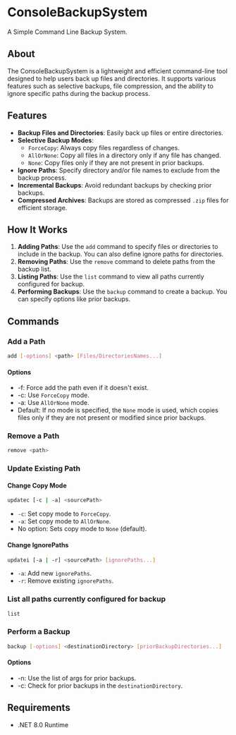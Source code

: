 # ConsoleBackupSystem

A Simple Command Line Backup System.

## About

The ConsoleBackupSystem is a lightweight and efficient command-line tool designed to help users back up files and directories. It supports various features such as selective backups, file compression, and the ability to ignore specific paths during the backup process.

## Features

- **Backup Files and Directories**: Easily back up files or entire directories.
- **Selective Backup Modes**:
  - `ForceCopy`: Always copy files regardless of changes.
  - `AllOrNone`: Copy all files in a directory only if any file has changed.
  - `None`: Copy files only if they are not present in prior backups.
- **Ignore Paths**: Specify directory and/or file names to exclude from the backup process.
- **Incremental Backups**: Avoid redundant backups by checking prior backups.
- **Compressed Archives**: Backups are stored as compressed `.zip` files for efficient storage.

## How It Works

1. **Adding Paths**: Use the `add` command to specify files or directories to include in the backup. You can also define ignore paths for directories.
2. **Removing Paths**: Use the `remove` command to delete paths from the backup list.
3. **Listing Paths**: Use the `list` command to view all paths currently configured for backup.
4. **Performing Backups**: Use the `backup` command to create a backup. You can specify options like prior backups.

## Commands

### Add a Path
```bash 
add [-options] <path> [Files/DirectoriesNames...]
```
#### Options
- -f: Force add the path even if it doesn't exist.
- -c: Use `ForceCopy` mode.
- -a: Use `AllOrNone` mode.
- Default: If no mode is specified, the `None` mode is used, which copies files only if they are not present or modified since prior backups.

### Remove a Path
```bash 
remove <path>
```

### Update Existing Path
#### Change Copy Mode
```bash
updatec [-c | -a] <sourcePath>
```
- `-c`: Set copy mode to `ForceCopy`.
- `-a`: Set copy mode to `AllOrNone`.
- No option: Sets copy mode to `None` (default).

#### Change IgnorePaths
```bash
updatei [-a | -r] <sourcePath> [ignorePaths...] 
```
- `-a`: Add new `ignorePaths`.
- `-r`: Remove existing `ignorePaths`.

### List all paths currently configured for backup
```bash 
list
```

### Perform a Backup
```bash 
backup [-options] <destinationDirectory> [priorBackupDirectories...]
```
#### Options
- -n: Use the list of args for prior backups.
- -c: Check for prior backups in the `destinationDirectory`.

## Requirements
- .NET 8.0 Runtime
